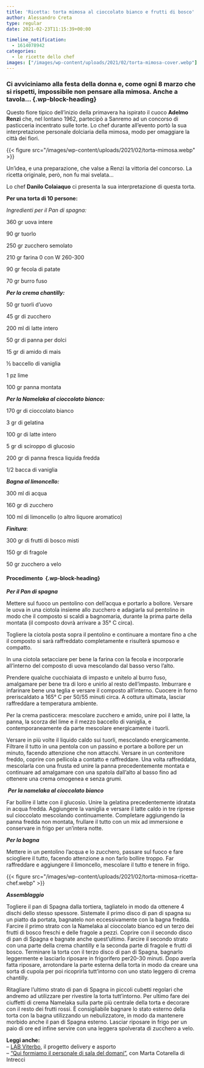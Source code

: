 ```yaml
---
title: 'Ricetta: torta mimosa al cioccolato bianco e frutti di bosco'
author: Alessandro Creta
type: regular
date: 2021-02-23T11:15:39+00:00

timeline_notification:
  - 1614078942
categories:
  - le ricette dello chef
images: ["/images/wp-content/uploads/2021/02/torta-mimosa-cover.webp"]
---
```

### Ci avviciniamo alla festa della donna e, come ogni 8 marzo che si rispetti, impossibile non pensare alla mimosa. Anche a tavola&#8230; {.wp-block-heading}

Questo fiore tipico dell’inizio della primavera ha ispirato il cuoco **Adelmo Renzi** che, nel lontano 1962, partecipò a Sanremo ad un concorso di pasticceria incentrato sulle torte. Lo chef durante all&#8217;evento portò la sua interpretazione personale dolciaria della mimosa, modo per omaggiare la città dei fiori. 


{{< figure src="/images/wp-content/uploads/2021/02/torta-mimosa.webp" >}}


Un&#8217;idea, e una preparazione, che valse a Renzi la vittoria del concorso. La ricetta originale, però, non fu mai svelata&#8230;

Lo chef **Danilo Colaiaquo** ci presenta la sua interpretazione di questa torta.

**Per una torta di 10 persone:**

_Ingredienti per il Pan di spagna:_

360 gr uova intere

90 gr tuorlo

250 gr zucchero semolato

210 gr farina 0 con W 260-300

90 gr fecola di patate

70 gr burro fuso

_**Per la crema chantilly:**_

50 gr tuorli d&#8217;uovo

45 gr di zucchero

200 ml di latte intero

50 gr di panna per dolci

15 gr di amido di mais

½ baccello di vaniglia

1 pz lime

100 gr panna montata

_**Per la Namelaka al cioccolato bianco:**_

170 gr di cioccolato bianco&nbsp;

3 gr di gelatina

100 gr di latte intero

5 gr di sciroppo di glucosio

200 gr di panna fresca liquida fredda

1/2 bacca di vaniglia

**_Bagna al limoncello:_**

300 ml di acqua

160 gr di zucchero

100 ml di limoncello (o altro liquore aromatico)

**_Finitura_**:

300 gr di frutti di bosco misti

150 gr di fragole

50 gr zucchero a velo

#### Procedimento&nbsp; {.wp-block-heading}

**_Per il Pan di spagna_**

Mettere sul fuoco un pentolino con dell’acqua e portarlo a bollore. Versare le uova in una ciotola insieme allo zucchero e adagiarla sul pentolino in modo che il composto si scaldi a bagnomaria, durante la prima parte della montata (il composto dovrà arrivare a 35° C circa).

Togliere la ciotola posta sopra il pentolino e continuare a montare fino a che il composto si sarà raffreddato completamente e risulterà spumoso e compatto.

In una ciotola setacciare per bene la farina con la fecola e incorporarle all’interno del composto di uova mescolando dal basso verso l’alto.

Prendere qualche cucchiaiata di impasto e unitelo al burro fuso, amalgamare per bene tra di loro e unirlo al resto dell’impasto. Imburrare e infarinare bene una teglia e versare il composto all’interno. Cuocere in forno preriscaldato a 165° C per 50/55 minuti circa. A cottura ultimata, lasciar raffreddare a temperatura ambiente.

Per la crema pasticcera: mescolare zucchero e amido, unire poi il latte, la panna, la scorza del lime e il mezzo baccello di vaniglia, e contemporaneamente da parte mescolare energicamente i tuorli.

Versare in più volte il liquido caldo sui tuorli, mescolando energicamente. Filtrare il tutto in una pentola con un passino e portare a bollore per un minuto, facendo attenzione che non attacchi. Versare in un contenitore freddo, coprire con pellicola a contatto e raffreddare. Una volta raffreddata, mescolarla con una frusta ed unire la panna precedentemente montata e continuare ad amalgamare con una spatola dall&#8217;alto al basso fino ad ottenere una crema omogenea e senza grumi.&nbsp;

&nbsp;**_Per la namelaka al cioccolato bianco_**

Far bollire il latte con il glucosio. Unire la gelatina precedentemente idratata in acqua fredda. Aggiungere la vaniglia e versare il latte caldo in tre riprese sul cioccolato mescolando continuamente. Completare aggiungendo la panna fredda non montata, frullare il tutto con un mix ad immersione e conservare in frigo per un&#8217;intera notte.

**_Per la bagna_**

Mettere in un pentolino l&#8217;acqua e lo zucchero, passare sul fuoco e fare sciogliere il tutto, facendo attenzione a non farlo bollire troppo. Far raffreddare e aggiungere il limoncello, mescolare il tutto e tenere in frigo.


{{< figure src="/images/wp-content/uploads/2021/02/torta-mimosa-ricetta-chef.webp" >}}


**_Assemblaggio_**

Togliere il pan di Spagna dalla tortiera, tagliatelo in modo da ottenere 4 dischi dello stesso spessore. Sistemate il primo disco di pan di spagna su un piatto da portata, bagnatelo non eccessivamente con la bagna fredda. Farcire il primo strato con la Namelaka al cioccolato bianco ed un terzo dei frutti di bosco freschi e delle fragole a pezzi. Coprire con il secondo disco di pan di Spagna e bagnate anche quest&#8217;ultimo. Farcire il secondo strato con una parte della crema chantilly e la seconda parte di fragole e frutti di bosco. Terminare la torta con il terzo disco di pan di Spagna, bagnarlo leggermente e lasciarlo riposare in frigorifero per20-30 minuti. Dopo averla fatta riposare, arrotondare la parte esterna della torta in modo da creare una sorta di cupola per poi ricoprirla tutt&#8217;intorno con uno stato leggero di crema chantilly. 

Ritagliare l&#8217;ultimo strato di pan di Spagna in piccoli cubetti regolari che andremo ad utilizzare per rivestire la torta tutt&#8217;intorno. Per ultimo fare dei ciuffetti di crema Namelaka sulla parte più centrale della torta e decorare con il resto dei frutti rossi. È consigliabile bagnare lo stato esterno della torta con la bagna utilizzando un nebulizzatore, in modo da mantenere morbido anche il pan di Spagna esterno. Lasciar riposare in frigo per un paio di ore ed infine servire con una leggera spolverata di zucchero a velo.

**Leggi anche:**  
&#8211; <a href="https://aleepepe.com/2021/02/14/delivery-asporto-lab-viterbo/" target="_blank" rel="noreferrer noopener">LAB Viterbo</a>, il progetto delivery e asporto  
&#8211; <a href="https://aleepepe.com/2021/02/02/intervista-marta-cotarella-intrecci/" target="_blank" rel="noreferrer noopener">&#8220;Qui formiamo il personale di sala del domani&#8221;</a>, con Marta Cotarella di Intrecci